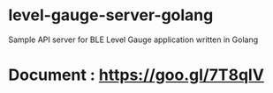 # level-gauge-server-golang
Sample API server for BLE Level Gauge application written in Golang

# Document : https://goo.gl/7T8qlV

